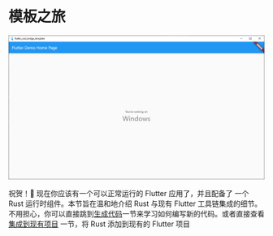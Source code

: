 # 模板之旅

![success-screen](success.png)

祝贺！🎉 现在你应该有一个可以正常运行的 Flutter 应用了，并且配备了 一个 Rust 运行时组件。本节旨在温和地介绍 Rust 与现有 Flutter
工具链集成的细节。不用担心，你可以直接跳到[生成代码](generate.md)一节来学习如何编写新的代码。或者直接查看
[集成到现有项目](../integrate.md) 一节，将 Rust 添加到现有的 Flutter 项目
